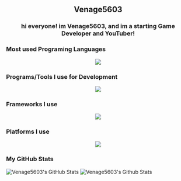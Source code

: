 <h2 align="center">Venage5603</h2>

<h3 align="center">hi everyone! im Venage5603, and im a starting Game Developer and YouTuber!</h3>
<h3> Most used Programing Languages</h3>

<p align="center">
  <a href="https://skillicons.dev">
    <img src="https://skillicons.dev/icons?i=c,cs,cpp,md" />
  </a>
</p>

<h3> Programs/Tools I use for Development</h3>

<p align="center">
  <a href="https://skillicons.dev">
    <img src="https://skillicons.dev/icons?i=git,unreal,vscode" />
  </a>
</p>

<h3> Frameworks I use</h3>

<p align="center">
  <a href="https://skillicons.dev">
    <img src="https://skillicons.dev/icons?i=dotnet" />
  </a>
</p>

<h3> Platforms I use</h3>

<p align="center">
  <a href="https://skillicons.dev">
    <img src="https://skillicons.dev/icons?i=discord,github,twitter" />
  </a>
</p>

<h3> My GitHub Stats</h3>

![Venage5603's GitHub Stats](https://my-readme-stats-pearl.vercel.app/api?username=Venage5603&show_icons=true&theme=tokyonight)
![Venage5603's Github Stats](https://my-readme-stats-pearl.vercel.app/api/top-langs/?username=Venage5603&theme=tokyonight)
